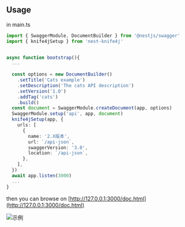## Usage

in main.ts

```typescript
import { SwaggerModule, DocumentBuilder } from '@nestjs/swagger'
import { knife4jSetup } from 'nest-knife4j'


async function bootstrap(){
  ...
    
  const options = new DocumentBuilder()
    .setTitle('Cats example')
    .setDescription('The cats API description')
    .setVersion('1.0')
    .addTag('cats')
    .build()
  const document = SwaggerModule.createDocument(app, options)
  SwaggerModule.setup('api', app, document)
  knife4jSetup(app, {
    urls: [
      {
        name: '2.X版本',
        url: `/api-json`,
        swaggerVersion: '3.0',
        location: `/api-json`,
      },
    ],
  })
  await app.listen(3000)
  ...
}

```

then you can browse on  [http://127.0.0.1:3000/doc.html](http://127.0.0.1:3000/doc.html)

![示例](http://static.doveaz.xyz/screenshotexample.png)